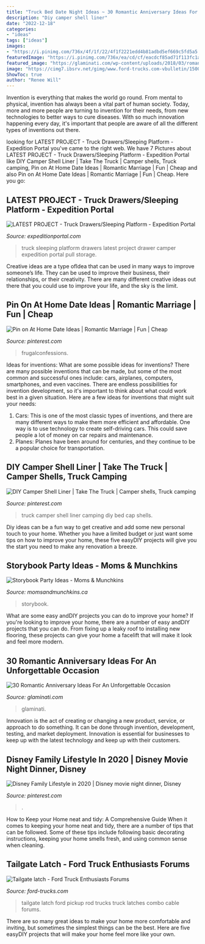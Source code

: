 ```yaml
---
title: "Truck Bed Date Night Ideas ~ 30 Romantic Anniversary Ideas For An Unforgettable Occasion"
description: "Diy camper shell liner"
date: "2022-12-18"
categories:
- "ideas"
tags: ["ideas"]
images:
- "https://i.pinimg.com/736x/4f/1f/22/4f1f2221edd4b81adbd5ef669c5fd5a5.jpg"
featuredImage: "https://i.pinimg.com/736x/ea/cd/cf/eacdcf85ad71f113fc1a187f623ac274.jpg"
featured_image: "https://glaminati.com/wp-content/uploads/2018/03/romantic-anniversary-ideas-occasion-mountains-wedding-couple-engagement-photography-kissing-long-beige-dress.jpg"
image: "https://cimg7.ibsrv.net/gimg/www.ford-trucks.com-vbulletin/1500x2000/img_1108_579f580f6ca1dd9ee20227e5fbcd72ca534393f6.jpg"
ShowToc: true
author: "Renee Will"
---
```



Invention is everything that makes the world go round. From mental to physical, invention has always been a vital part of human society. Today, more and more people are turning to invention for their needs, from new technologies to better ways to cure diseases. With so much innovation happening every day, it's important that people are aware of all the different types of inventions out there.

	

		
looking for LATEST PROJECT - Truck Drawers/Sleeping Platform - Expedition Portal you've came to the right web. We have 7 Pictures about LATEST PROJECT - Truck Drawers/Sleeping Platform - Expedition Portal like DIY Camper Shell Liner | Take The Truck | Camper shells, Truck camping, Pin on At Home Date Ideas | Romantic Marriage | Fun | Cheap and also Pin on At Home Date Ideas | Romantic Marriage | Fun | Cheap. Here you go:
		
    
## LATEST PROJECT - Truck Drawers/Sleeping Platform - Expedition Portal

<img loading=lazy src="http://lh5.ggpht.com/_mLNte2_Jl4E/TGHn1-98yOI/AAAAAAAAAtU/NCNc1RnZ6gg/s512/IMG_1207.JPG" onerror="this.onerror=null;this.src='https://tse2.mm.bing.net/th?id=OIP.i7YYni9-loAJKNzXqcKYUAAAAA&amp;pid=15.1';" alt="LATEST PROJECT - Truck Drawers/Sleeping Platform - Expedition Portal">

_Source: expeditionportal.com_

>truck sleeping platform drawers latest project drawer camper expedition portal pull storage. 

	

Creative ideas are a type ofIdea that can be used in many ways to improve someone’s life. They can be used to improve their business, their relationships, or their creativity. There are many different creative ideas out there that you could use to improve your life, and the sky is the limit.

    
## Pin On At Home Date Ideas | Romantic Marriage | Fun | Cheap

<img loading=lazy src="https://i.pinimg.com/736x/6c/28/a5/6c28a577a6a81e2eb12dd32b7ef8c69f.jpg" onerror="this.onerror=null;this.src='https://tse1.mm.bing.net/th?id=OIP.M9OG0Yc5ZF5aBfD1snKQiwHaLH&amp;pid=15.1';" alt="Pin on At Home Date Ideas | Romantic Marriage | Fun | Cheap">

_Source: pinterest.com_

>frugalconfessions. 

	

Ideas for inventions: What are some possible ideas for inventions?
There are many possible inventions that can be made, but some of the most common and successful ones include: cars, airplanes, computers, smartphones, and even vaccines. There are endless possibilities for invention development, so it's important to think about what could work best in a given situation. Here are a few ideas for inventions that might suit your needs: 
1. Cars: This is one of the most classic types of inventions, and there are many different ways to make them more efficient and affordable. One way is to use technology to create self-driving cars. This could save people a lot of money on car repairs and maintenance. 
2. Planes: Planes have been around for centuries, and they continue to be a popular choice for transportation.

    
## DIY Camper Shell Liner | Take The Truck | Camper Shells, Truck Camping

<img loading=lazy src="https://i.pinimg.com/736x/4f/1f/22/4f1f2221edd4b81adbd5ef669c5fd5a5.jpg" onerror="this.onerror=null;this.src='https://tse1.mm.bing.net/th?id=OIP.TSBnDD9TRVqewRN9pZ5KUAHaLG&amp;pid=15.1';" alt="DIY Camper Shell Liner | Take The Truck | Camper shells, Truck camping">

_Source: pinterest.com_

>truck camper shell liner camping diy bed cap shells. 

	

Diy ideas can be a fun way to get creative and add some new personal touch to your home. Whether you have a limited budget or just want some tips on how to improve your home, these five easyDIY projects will give you the start you need to make any renovation a breeze.

    
## Storybook Party Ideas - Moms &amp; Munchkins

<img loading=lazy src="https://www.momsandmunchkins.ca/wp-content/uploads/2013/10/storybook-party-ideas-slider.jpg" onerror="this.onerror=null;this.src='https://tse4.mm.bing.net/th?id=OIP.q3LDl5iHbgWTxmc6afACMgHaEL&amp;pid=15.1';" alt="Storybook Party Ideas - Moms &amp; Munchkins">

_Source: momsandmunchkins.ca_

>storybook. 

	

What are some easy andDIY projects you can do to improve your home?
If you're looking to improve your home, there are a number of easy andDIY projects that you can do. From fixing up a leaky roof to installing new flooring, these projects can give your home a facelift that will make it look and feel more modern.

    
## 30 Romantic Anniversary Ideas For An Unforgettable Occasion

<img loading=lazy src="https://glaminati.com/wp-content/uploads/2018/03/romantic-anniversary-ideas-occasion-mountains-wedding-couple-engagement-photography-kissing-long-beige-dress.jpg" onerror="this.onerror=null;this.src='https://tse1.mm.bing.net/th?id=OIP.WT93gUmpFScS3njgSu6KQgHaLG&amp;pid=15.1';" alt="30 Romantic Anniversary Ideas For An Unforgettable Occasion">

_Source: glaminati.com_

>glaminati. 

	

Innovation is the act of creating or changing a new product, service, or approach to do something. It can be done through invention, development, testing, and market deployment. Innovation is essential for businesses to keep up with the latest technology and keep up with their customers.

    
## Disney Family Lifestyle In 2020 | Disney Movie Night Dinner, Disney

<img loading=lazy src="https://i.pinimg.com/736x/ea/cd/cf/eacdcf85ad71f113fc1a187f623ac274.jpg" onerror="this.onerror=null;this.src='https://tse3.mm.bing.net/th?id=OIP.vT-OUkODgVK1YirLgHMEIAHaFu&amp;pid=15.1';" alt="Disney Family Lifestyle in 2020 | Disney movie night dinner, Disney">

_Source: pinterest.com_

>. 

	

How to Keep your Home neat and tidy: A Comprehensive Guide
When it comes to keeping your home neat and tidy, there are a number of tips that can be followed. Some of these tips include following basic decorating instructions, keeping your home smells fresh, and using common sense when cleaning.

    
## Tailgate Latch - Ford Truck Enthusiasts Forums

<img loading=lazy src="https://cimg7.ibsrv.net/gimg/www.ford-trucks.com-vbulletin/1500x2000/img_1108_579f580f6ca1dd9ee20227e5fbcd72ca534393f6.jpg" onerror="this.onerror=null;this.src='https://tse2.mm.bing.net/th?id=OIP.ejANj6h8iw05I-wmKSB6cQHaJ6&amp;pid=15.1';" alt="Tailgate latch - Ford Truck Enthusiasts Forums">

_Source: ford-trucks.com_

>tailgate latch ford pickup rod trucks truck latches combo cable forums. 

	

There are so many great ideas to make your home more comfortable and inviting, but sometimes the simplest things can be the best. Here are five easyDIY projects that will make your home feel more like your own.

